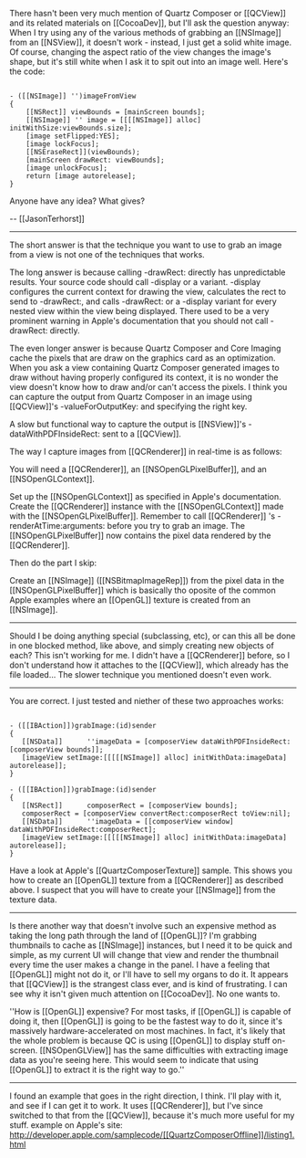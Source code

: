 There hasn't been very much mention of Quartz Composer or [[QCView]] and its related materials on [[CocoaDev]], but I'll ask the question anyway:
When I try using any of the various methods of grabbing an [[NSImage]] from an [[NSView]], it doesn't work - instead, I just get a solid white image. Of course, changing the aspect ratio of the view changes the image's shape, but it's still white when I ask it to spit out into an image well. Here's the code:

<code>
- ([[NSImage]] '')imageFromView
{
	[[NSRect]] viewBounds = [mainScreen bounds];
	[[NSImage]] '' image = [[[[NSImage]] alloc] initWithSize:viewBounds.size];
	[image setFlipped:YES];
	[image lockFocus];
	[[NSEraseRect]](viewBounds);
	[mainScreen drawRect: viewBounds];
	[image unlockFocus];
	return [image autorelease];
}
</code>

Anyone have any idea? What gives?

-- [[JasonTerhorst]]

----
The short answer is that the technique you want to use to grab an image from a view is not one of the techniques that works.

The long answer is because calling -drawRect: directly has unpredictable results.  Your source code should call -display or a variant.  -display configures the current context for drawing the view, calculates the rect to send to -drawRect:, and calls -drawRect: or a -display variant for every nested view within the view being displayed.  There used to be a very prominent warning in Apple's documentation that you should not call -drawRect: directly.

The even longer answer is because  Quartz Composer and Core Imaging cache the pixels that are draw on the graphics card as an optimization.  When you ask  a view containing Quartz Composer generated images to draw without having properly configured its context, it is no wonder the view doesn't know how to draw and/or can't access the pixels.  I think you can capture the output from Quartz Composer in an image using [[QCView]]'s -valueForOutputKey: and specifying the right key.

A slow but functional way to capture the output is [[NSView]]'s -dataWithPDFInsideRect: sent to a [[QCView]].


The way I capture images from [[QCRenderer]] in real-time is as follows:

You will need a [[QCRenderer]], an [[NSOpenGLPixelBuffer]], and an [[NSOpenGLContext]].

Set up the [[NSOpenGLContext]] as specified in Apple's documentation.
Create the [[QCRenderer]] instance with the [[NSOpenGLContext]] made with the [[NSOpenGLPixelBuffer]].
Remember to call [[QCRenderer]] 's -renderAtTime:arguments: before you try to grab an image.
The [[NSOpenGLPixelBuffer]] now contains the pixel data rendered by the [[QCRenderer]].

Then do the part I skip:

Create an [[NSImage]] ([[NSBitmapImageRep]]) from the pixel data in the [[NSOpenGLPixelBuffer]] which is basically tho oposite of the common Apple examples where an [[OpenGL]] texture is created from an [[NSImage]].

----

Should I be doing anything special (subclassing, etc), or can this all be done in one blocked method, like above, and simply creating new objects of each? This isn't working for me. I didn't have a [[QCRenderer]] before, so I don't understand how it attaches to the [[QCView]], which already has the file loaded... The slower technique you mentioned doesn't even work.

----
You are correct.  I just tested and niether of these two approaches works:

<code>
- ([[IBAction]])grabImage:(id)sender
{
   [[NSData]]      ''imageData = [composerView dataWithPDFInsideRect:[composerView bounds]];
   [imageView setImage:[[[[[NSImage]] alloc] initWithData:imageData] autorelease]];
}
</code>

<code>
- ([[IBAction]])grabImage:(id)sender
{
   [[NSRect]]      composerRect = [composerView bounds];
   composerRect = [composerView convertRect:composerRect toView:nil];
   [[NSData]]      ''imageData = [[composerView window] dataWithPDFInsideRect:composerRect];
   [imageView setImage:[[[[[NSImage]] alloc] initWithData:imageData] autorelease]];
}
</code>

Have a look at Apple's [[QuartzComposerTexture]] sample.  This shows you how to create an [[OpenGL]] texture from a [[QCRenderer]] as described above.
I suspect that you will have to create your [[NSImage]] from the texture data.

----

Is there another way that doesn't involve such an expensive method as taking the long path through the land of [[OpenGL]]? I'm grabbing thumbnails to cache as [[NSImage]] instances, but I need it to be quick and simple, as my current UI will change that view and render the thumbnail every time the user makes a change in the panel. I have a feeling that [[OpenGL]] might not do it, or I'll have to sell my organs to do it. It appears that [[QCView]] is the strangest class ever, and is kind of frustrating. I can see why it isn't given much attention on [[CocoaDev]]. No one wants to.

''How is [[OpenGL]] expensive? For most tasks, if [[OpenGL]] is capable of doing it, then [[OpenGL]] is going to be the fastest way to do it, since it's massively hardware-accelerated on most machines. In fact, it's likely that the whole problem is because QC is using [[OpenGL]] to display stuff on-screen. [[NSOpenGLView]] has the same difficulties with extracting image data as you're seeing here. This would seem to indicate that using [[OpenGL]] to extract it is the right way to go.''

----

I found an example that goes in the right direction, I think. I'll play with it, and see if I can get it to work. It uses [[QCRenderer]], but I've since switched to that from the [[QCView]], because it's much more useful for my stuff. example on Apple's site: http://developer.apple.com/samplecode/[[QuartzComposerOffline]]/listing1.html